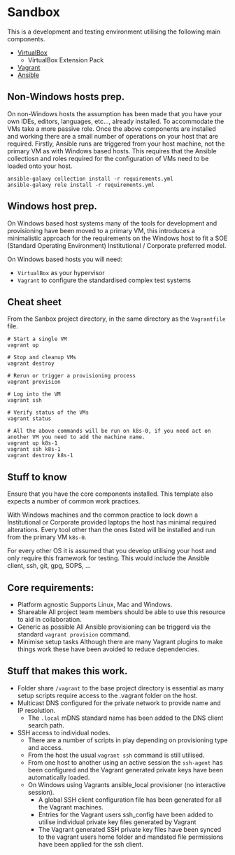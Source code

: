 # Sandbox

This is a development and testing environment utilising the following main components.

* [VirtualBox](https://www.virtualbox.org/wiki/Downloads)
  * VirtualBox Extension Pack
* [Vagrant](https://www.vagrantup.com/docs/installation)
* [Ansible](https://docs.ansible.com/ansible/latest/installation_guide/intro_installation.html)

## Non-Windows hosts prep.

On non-Windows hosts the assumption has been made that you have your own IDEs, editors, languages, etc..., already installed. To accommodate the VMs take a more passive role.
Once the above components are installed and working there are a small number of operations on your host that are required.
Firstly, Ansible runs are triggered from your host machine, not the primary VM as with Windows based hosts. This requires that the Ansible collectiosn and roles required for the
configuration of VMs need to be loaded onto your host.

```console
ansible-galaxy collection install -r requirements.yml
ansible-galaxy role install -r requirements.yml
```

## Windows host prep.

On Windows based host systems many of the tools for development and provisioning have been moved to a primary VM, this introduces a minimalistic approach for the requirements
on the Windows host to fit a SOE (Standard Operating Environment) Institutional / Corporate preferred model.

On Windows based hosts you will need:
* `VirtualBox` as your hypervisor
* `Vagrant` to configure the standardised complex test systems

## Cheat sheet

From the Sanbox project directory, in the same directory as the `Vagrantfile` file.

```console
# Start a single VM
vagrant up

# Stop and cleanup VMs
vagrant destroy

# Rerun or trigger a provisioning process
vagrant provision

# Log into the VM
vagrant ssh

# Verify status of the VMs
vagrant status

# All the above commands will be run on k8s-0, if you need act on another VM you need to add the machine name.
vagrant up k8s-1
vagrant ssh k8s-1
vagrant destroy k8s-1
```

## Stuff to know

Ensure that you have the core components installed. This template also expects a number of common work practices.

With Windows machines and the common practice to lock down a Institutional or Corporate provided laptops the host has minimal required alterations.
Every tool other than the ones listed will be installed and run from the primary VM `k8s-0`.

For every other OS it is assumed that you develop utilising your host and only require this framework for testing.
This would include the Ansible client, ssh, git, gpg, SOPS, ...

## Core requirements:

* Platform agnostic
  Supports Linux, Mac and Windows.
* Shareable
  All project team members should be able to use this resource to aid in collaboration.
* Generic as possible
  All Ansible provisioning can be triggerd via the standard `vagrant provision` command.
* Minimise setup tasks
  Although there are many Vagrant plugins to make things work these have been avoided to reduce dependencies.

## Stuff that makes this work.

* Folder share `/vagrant` to the base project directory is essential as many setup scripts require access to the .vagrant folder on the host.
* Multicast DNS configured for the private network to provide name and IP resolution.
  * The `.local` mDNS standard name has been added to the DNS client search path.
* SSH access to individual nodes.
  * There are a number of scripts in play depending on provisioning type and access.
  * From the host the usual `vagrant ssh` command is still utilised.
  * From one host to another using an active session the `ssh-agent` has been configured and the Vagrant generated private keys have been automatically loaded.
  * On Windows using Vagrants ansible_local provisioner (no interactive session).
    * A global SSH client configuration file has been generated for all the Vagrant machines.
    * Entries for the Vagrant users ssh_config have been added to utilise individual private key files generated by Vagrant
    * The Vagrant generated SSH private key files have been synced to the vagrant users home folder and mandated file permissions have been applied for the ssh client.
